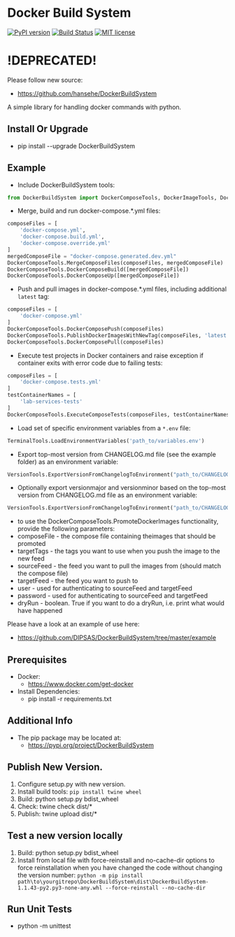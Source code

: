 # Docker Build System

[![PyPI version](https://badge.fury.io/py/DockerBuildSystem.svg)](https://badge.fury.io/py/DockerBuildSystem)
[![Build Status](https://travis-ci.com/DIPSAS/DockerBuildSystem.svg?branch=master)](https://travis-ci.com/DIPSAS/DockerBuildSystem)
[![MIT license](http://img.shields.io/badge/license-MIT-brightgreen.svg)](http://opensource.org/licenses/MIT)

# !DEPRECATED!
Please follow new source: 
- https://github.com/hansehe/DockerBuildSystem

A simple library for handling docker commands with python.

## Install Or Upgrade
- pip install --upgrade DockerBuildSystem

## Example
- Include DockerBuildSystem tools:
```python
from DockerBuildSystem import DockerComposeTools, DockerImageTools, DockerSwarmTools, TerminalTools, VersionTools
```

- Merge, build and run docker-compose.*.yml files:
```python
composeFiles = [
    'docker-compose.yml',
    'docker-compose.build.yml',
    'docker-compose.override.yml'
]
mergedComposeFile = "docker-compose.generated.dev.yml"
DockerComposeTools.MergeComposeFiles(composeFiles, mergedComposeFile)
DockerComposeTools.DockerComposeBuild([mergedComposeFile])
DockerComposeTools.DockerComposeUp([mergedComposeFile])
```

- Push and pull images in docker-compose.*.yml files, including additional `latest` tag:
```python
composeFiles = [
    'docker-compose.yml'
]
DockerComposeTools.DockerComposePush(composeFiles)
DockerComposeTools.PublishDockerImagesWithNewTag(composeFiles, 'latest')
DockerComposeTools.DockerComposePull(composeFiles)
```

- Execute test projects in Docker containers and raise exception if container exits with error code due to failing tests:
```python
composeFiles = [
    'docker-compose.tests.yml'
]
testContainerNames = [
    'lab-services-tests'
]
DockerComposeTools.ExecuteComposeTests(composeFiles, testContainerNames)
```

- Load set of specific environment variables from a `*.env` file:
```python
TerminalTools.LoadEnvironmentVariables('path_to/variables.env')
```

- Export top-most version from CHANGELOG.md file (see the example folder) as an environment variable:
```python
VersionTools.ExportVersionFromChangelogToEnvironment("path_to/CHANGELOG.md", "version")
```
- Optionally export versionmajor and versionminor based on the top-most version from CHANGELOG.md file as an environment variable:
```python
VersionTools.ExportVersionFromChangelogToEnvironment("path_to/CHANGELOG.md", "version", "versionmajor", "versionminor")
```

- to use the DockerComposeTools.PromoteDockerImages functionality, provide the following parameters:
- composeFile - the compose file containing theimages that should be promoted
- targetTags - the tags you want to use when you push the image to the new feed
- sourceFeed - the feed you want to pull the images from (should match the compose file)
- targetFeed - the feed you want to push to
- user - used for authenticating to sourceFeed and targetFeed
- password - used for authenticating to sourceFeed and targetFeed
- dryRun - boolean. True if you want to do a dryRun, i.e. print what would have happened

Please have a look at an example of use here:
- https://github.com/DIPSAS/DockerBuildSystem/tree/master/example

## Prerequisites
- Docker:
    - https://www.docker.com/get-docker
- Install Dependencies:
    - pip install -r requirements.txt

## Additional Info
- The pip package may be located at:
    - https://pypi.org/project/DockerBuildSystem

## Publish New Version.
1. Configure setup.py with new version.
2. Install build tools: `pip install twine wheel`
3. Build: python setup.py bdist_wheel
4. Check: twine check dist/*
5. Publish: twine upload dist/*

## Test a new version locally
1. Build: python setup.py bdist_wheel
2. Install from local file with force-reinstall and no-cache-dir options to force reinstallation when you have changed the code without changing the version number: `python -m pip install path\to\yourgitrepo\DockerBuildSystem\dist\DockerBuildSystem-1.1.43-py2.py3-none-any.whl --force-reinstall --no-cache-dir`

## Run Unit Tests
- python -m unittest